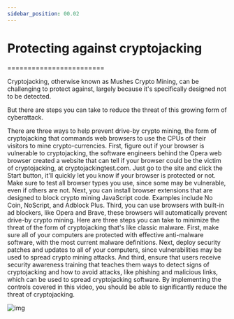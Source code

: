 ```yaml
---
sidebar_position: 00.02
---
```


# Protecting against cryptojacking
========================


Cryptojacking, otherwise known as Mushes Crypto Mining, can be challenging to protect against, largely because it's specifically designed not to be detected. 

But there are steps you can take to reduce the threat of this growing form of cyberattack. 

There are three ways to help prevent drive-by crypto mining, the form of cryptojacking that commands web browsers to use the CPUs of their visitors to mine crypto-currencies. First, figure out if your browser is vulnerable to cryptojacking, the software engineers behind the Opera web browser created a website that can tell if your browser could be the victim of cryptojacking, at cryptojackingtest.com. Just go to the site and click the Start button, it'll quickly let you know if your browser is protected or not. Make sure to test all browser types you use, since some may be vulnerable, even if others are not. Next, you can install browser extensions that are designed to block crypto mining JavaScript code. Examples include No Coin, NoScript, and Adblock Plus. Third, you can use browsers with built-in ad blockers, like Opera and Brave, these browsers will automatically prevent drive-by crypto mining. Here are three steps you can take to minimize the threat of the form of cryptojacking that's like classic malware. First, make sure all of your computers are protected with effective anti-malware software, with the most current malware definitions. Next, deploy security patches and updates to all of your computers, since vulnerabilities may be used to spread crypto mining attacks. And third, ensure that users receive security awareness training that teaches them ways to detect signs of cryptojacking and how to avoid attacks, like phishing and malicious links, which can be used to spread cryptojacking software. By implementing the controls covered in this video, you should be able to significantly reduce the threat of cryptojacking.

![img](/img/Cryptojacking2.png)
